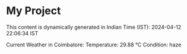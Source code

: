 # My Project

This content is dynamically generated in Indian Time (IST): 2024-04-12 22:06:34 IST


Current Weather in Coimbatore:
Temperature: 29.88 °C
Condition: haze
